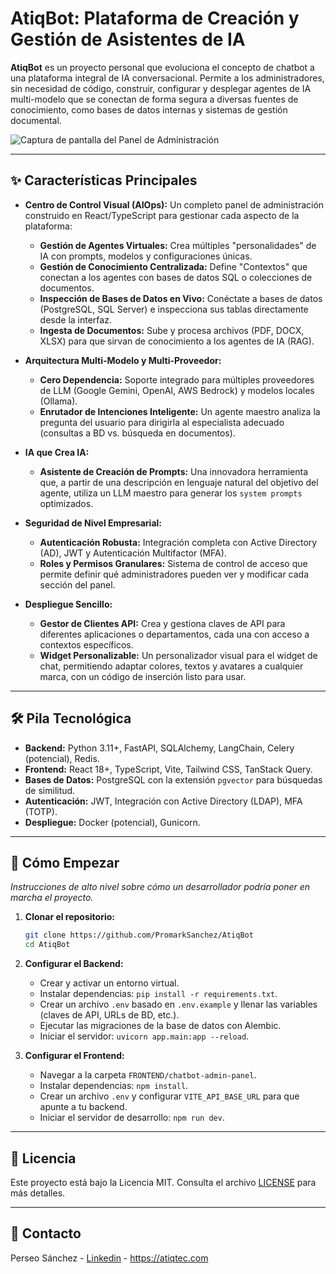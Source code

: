 # AtiqBot: Plataforma de Creación y Gestión de Asistentes de IA

**AtiqBot** es un proyecto personal que evoluciona el concepto de chatbot a una plataforma integral de IA conversacional. Permite a los administradores, sin necesidad de código, construir, configurar y desplegar agentes de IA multi-modelo que se conectan de forma segura a diversas fuentes de conocimiento, como bases de datos internas y sistemas de gestión documental.

![Captura de pantalla del Panel de Administración](https://atiqtec.com/img/atiqBot.jpg)

---

## ✨ Características Principales

*   **Centro de Control Visual (AIOps):** Un completo panel de administración construido en React/TypeScript para gestionar cada aspecto de la plataforma:
    *   **Gestión de Agentes Virtuales:** Crea múltiples "personalidades" de IA con prompts, modelos y configuraciones únicas.
    *   **Gestión de Conocimiento Centralizada:** Define "Contextos" que conectan a los agentes con bases de datos SQL o colecciones de documentos.
    *   **Inspección de Bases de Datos en Vivo:** Conéctate a bases de datos (PostgreSQL, SQL Server) e inspecciona sus tablas directamente desde la interfaz.
    *   **Ingesta de Documentos:** Sube y procesa archivos (PDF, DOCX, XLSX) para que sirvan de conocimiento a los agentes de IA (RAG).

*   **Arquitectura Multi-Modelo y Multi-Proveedor:**
    *   **Cero Dependencia:** Soporte integrado para múltiples proveedores de LLM (Google Gemini, OpenAI, AWS Bedrock) y modelos locales (Ollama).
    *   **Enrutador de Intenciones Inteligente:** Un agente maestro analiza la pregunta del usuario para dirigirla al especialista adecuado (consultas a BD vs. búsqueda en documentos).

*   **IA que Crea IA:**
    *   **Asistente de Creación de Prompts:** Una innovadora herramienta que, a partir de una descripción en lenguaje natural del objetivo del agente, utiliza un LLM maestro para generar los `system prompts` optimizados.

*   **Seguridad de Nivel Empresarial:**
    *   **Autenticación Robusta:** Integración completa con Active Directory (AD), JWT y Autenticación Multifactor (MFA).
    *   **Roles y Permisos Granulares:** Sistema de control de acceso que permite definir qué administradores pueden ver y modificar cada sección del panel.

*   **Despliegue Sencillo:**
    *   **Gestor de Clientes API:** Crea y gestiona claves de API para diferentes aplicaciones o departamentos, cada una con acceso a contextos específicos.
    *   **Widget Personalizable:** Un personalizador visual para el widget de chat, permitiendo adaptar colores, textos y avatares a cualquier marca, con un código de inserción listo para usar.

---

## 🛠️ Pila Tecnológica

*   **Backend:** Python 3.11+, FastAPI, SQLAlchemy, LangChain, Celery (potencial), Redis.
*   **Frontend:** React 18+, TypeScript, Vite, Tailwind CSS, TanStack Query.
*   **Bases de Datos:** PostgreSQL con la extensión `pgvector` para búsquedas de similitud.
*   **Autenticación:** JWT, Integración con Active Directory (LDAP), MFA (TOTP).
*   **Despliegue:** Docker (potencial), Gunicorn.

---

## 🚀 Cómo Empezar

*Instrucciones de alto nivel sobre cómo un desarrollador podría poner en marcha el proyecto.*

1.  **Clonar el repositorio:**
    ```bash
    git clone https://github.com/PromarkSanchez/AtiqBot
    cd AtiqBot
    ```

2.  **Configurar el Backend:**
    *   Crear y activar un entorno virtual.
    *   Instalar dependencias: `pip install -r requirements.txt`.
    *   Crear un archivo `.env` basado en `.env.example` y llenar las variables (claves de API, URLs de BD, etc.).
    *   Ejecutar las migraciones de la base de datos con Alembic.
    *   Iniciar el servidor: `uvicorn app.main:app --reload`.

3.  **Configurar el Frontend:**
    *   Navegar a la carpeta `FRONTEND/chatbot-admin-panel`.
    *   Instalar dependencias: `npm install`.
    *   Crear un archivo `.env` y configurar `VITE_API_BASE_URL` para que apunte a tu backend.
    *   Iniciar el servidor de desarrollo: `npm run dev`.

---

## 📜 Licencia

Este proyecto está bajo la Licencia MIT. Consulta el archivo [LICENSE](LICENSE) para más detalles.

---

## 💬 Contacto

Perseo Sánchez - [Linkedin](https://www.linkedin.com/in/perseo-sanchez-valverde-7075b4110/) - https://atiqtec.com

